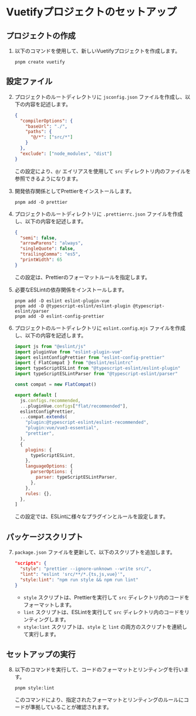 # Vuetifyプロジェクトのセットアップ

## プロジェクトの作成

1. 以下のコマンドを使用して、新しいVuetifyプロジェクトを作成します。

   ```
   pnpm create vuetify
   ```

## 設定ファイル

2. プロジェクトのルートディレクトリに `jsconfig.json` ファイルを作成し、以下の内容を記述します。

   ```json
   {
     "compilerOptions": {
       "baseUrl": "./",
       "paths": {
         "@/*": ["src/*"]
       }
     },
     "exclude": ["node_modules", "dist"]
   }
   ```

   この設定により、`@/` エイリアスを使用して `src` ディレクトリ内のファイルを参照できるようになります。

3. 開発依存関係としてPrettierをインストールします。

   ```
   pnpm add -D prettier
   ```

4. プロジェクトのルートディレクトリに `.prettierrc.json` ファイルを作成し、以下の内容を記述します。

   ```json
   {
     "semi": false,
     "arrowParens": "always",
     "singleQuote": false,
     "trailingComma": "es5",
     "printWidth": 65
   }
   ```

   この設定は、Prettierのフォーマットルールを指定します。

5. 必要なESLintの依存関係をインストールします。

   ```
   pnpm add -D eslint eslint-plugin-vue
   pnpm add -D @typescript-eslint/eslint-plugin @typescript-eslint/parser
   pnpm add -D eslint-config-prettier
   ```

6. プロジェクトのルートディレクトリに `eslint.config.mjs` ファイルを作成し、以下の内容を記述します。

   ```js
   import js from "@eslint/js"
   import pluginVue from "eslint-plugin-vue"
   import eslintConfigPrettier from "eslint-config-prettier"
   import { FlatCompat } from "@eslint/eslintrc"
   import typeScriptESLint from "@typescript-eslint/eslint-plugin"
   import typeScriptESLintParser from "@typescript-eslint/parser"

   const compat = new FlatCompat()

   export default [
     js.configs.recommended,
     ...pluginVue.configs["flat/recommended"],
     eslintConfigPrettier,
     ...compat.extends(
       "plugin:@typescript-eslint/eslint-recommended",
       "plugin:vue/vue3-essential",
       "prettier",
     ),
     {
       plugins: {
         typeScriptESLint,
       },
       languageOptions: {
         parserOptions: {
           parser: typeScriptESLintParser,
         },
       },
       rules: {},
     },
   ]
   ```

   この設定では、ESLintに様々なプラグインとルールを設定します。

## パッケージスクリプト

7. `package.json` ファイルを更新して、以下のスクリプトを追加します。

   ```json
   "scripts": {
     "style": "prettier --ignore-unknown --write src/",
     "lint": "eslint 'src/**/*.{ts,js,vue}'",
     "style:lint": "npm run style && npm run lint"
   }
   ```

   - `style` スクリプトは、Prettierを実行して `src` ディレクトリ内のコードをフォーマットします。
   - `lint` スクリプトは、ESLintを実行して `src` ディレクトリ内のコードをリンティングします。
   - `style:lint` スクリプトは、`style` と `lint` の両方のスクリプトを連続して実行します。

## セットアップの実行

8. 以下のコマンドを実行して、コードのフォーマットとリンティングを行います。

   ```
   pnpm style:lint
   ```

   このコマンドにより、指定されたフォーマットとリンティングのルールにコードが準拠していることが確認されます。

